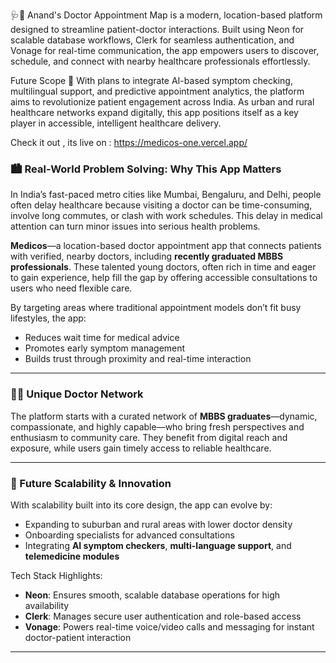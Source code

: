 🩺📍 Anand's Doctor Appointment Map is a modern, location-based platform designed to streamline patient-doctor interactions. Built using Neon for scalable database workflows, Clerk for seamless authentication, and Vonage for real-time communication, the app empowers users to discover, schedule, and connect with nearby healthcare professionals effortlessly.

Future Scope 🚀 With plans to integrate AI-based symptom checking, multilingual support, and predictive appointment analytics, the platform aims to revolutionize patient engagement across India. As urban and rural healthcare networks expand digitally, this app positions itself as a key player in accessible, intelligent healthcare delivery.

Check it out , its live on : https://medicos-one.vercel.app/


### 🏙️ Real-World Problem Solving: Why This App Matters

In India’s fast-paced metro cities like Mumbai, Bengaluru, and Delhi, people often delay healthcare because visiting a doctor can be time-consuming, involve long commutes, or clash with work schedules. This delay in medical attention can turn minor issues into serious health problems.

**Medicos**—a location-based doctor appointment app that connects patients with verified, nearby doctors, including **recently graduated MBBS professionals**. These talented young doctors, often rich in time and eager to gain experience, help fill the gap by offering accessible consultations to users who need flexible care.

By targeting areas where traditional appointment models don’t fit busy lifestyles, the app:
- Reduces wait time for medical advice
- Promotes early symptom management
- Builds trust through proximity and real-time interaction

---

### 🧑‍⚕️ Unique Doctor Network

The platform starts with a curated network of **MBBS graduates**—dynamic, compassionate, and highly capable—who bring fresh perspectives and enthusiasm to community care. They benefit from digital reach and exposure, while users gain timely access to reliable healthcare.

---

### 🚀 Future Scalability & Innovation

With scalability built into its core design, the app can evolve by:
- Expanding to suburban and rural areas with lower doctor density
- Onboarding specialists for advanced consultations
- Integrating **AI symptom checkers**, **multi-language support**, and **telemedicine modules**

Tech Stack Highlights:
- **Neon**: Ensures smooth, scalable database operations for high availability
- **Clerk**: Manages secure user authentication and role-based access
- **Vonage**: Powers real-time voice/video calls and messaging for instant doctor-patient interaction

---
